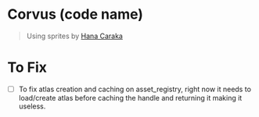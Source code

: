 # Corvus (code name)

> Using sprites by [Hana Caraka](https://otterisk.itch.io/hana-caraka-base-character)

# To Fix
- [ ] To fix atlas creation and caching on asset_registry, right now it needs to load/create atlas before caching the handle and returning it making it useless.
